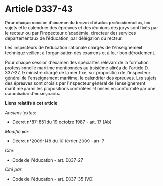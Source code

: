 # Article D337-43

Pour chaque session d'examen du brevet d'études professionnelles, les sujets et le calendrier des épreuves et des réunions
des jurys sont fixés par le recteur ou par l'inspecteur d'académie, directeur des services départementaux de l'éducation, par
délégation du recteur. 

Les inspecteurs de l'éducation nationale chargés de l'enseignement technique veillent à l'organisation des examens et à leur
bon déroulement. 

Pour chaque session d'examen des spécialités relevant de la formation professionnelle maritime mentionnées au troisième
alinéa de l'article D. 337-27, le ministre chargé de la mer fixe, sur proposition de l'inspecteur général de l'enseignement
maritime, le calendrier des épreuves. Les sujets des épreuves sont choisis par l'inspecteur général de l'enseignement
maritime parmi les propositions contrôlées et mises en conformité par une commission d'enseignants.

**Liens relatifs à cet article**

_Anciens textes_:

  - Décret n°87-851 du 19 octobre 1987 - art. 17 (Ab)

_Modifié par_:

  - Décret n°2009-146 du 10 février 2009 - art. 7

_Cite_:

  - Code de l'éducation - art. D337-27

_Cité par_:

  - Code de l'éducation - art. D337-35 (VD)
